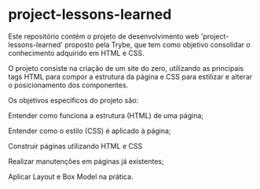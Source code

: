 # project-lessons-learned

Este repositório contém o projeto de desenvolvimento web 'project-lessons-learned' proposto pela Trybe, que tem como objetivo consolidar o conhecimento adquirido em HTML e CSS.

O projeto consiste na criação de um site do zero, utilizando as principais tags HTML para compor a estrutura da página e CSS para estilizar e alterar o posicionamento dos componentes.

Os objetivos específicos do projeto são:

Entender como funciona a estrutura (HTML) de uma página;

Entender como o estilo (CSS) é aplicado à página;

Construir páginas utilizando HTML e CSS

Realizar manutenções em páginas já existentes;

Aplicar Layout e Box Model na prática.

